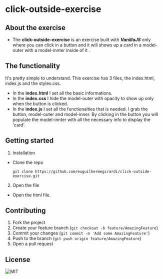 # click-outside-exercise

## About the exercise

- The **click-outside-exercise** is an exercise built with **_VanillaJS_** only where you can click in a button and it will shows up a card in a model-outer with a model-innter inside of it .

## The functionality

It's pretty simple to understand. 
This exercise has 3 files, the index.html, index.js and the styles.css.
- In the **index.html** I set all the basic informations.
- In the **index.css** I hide the model-outer with opacity to show up only when the button is clicked.
- In the **index.js** I set all the functionalties that is needed. I grab the button, model-outer and model-inner. By clicking in the button you will populate the model-innter with all the necessary info to display the 'card'.

## Getting started

1. Installation

- Clone the repo

      git clone https://github.com/euguilhermegirardi/click-outside-exercise.git
      
2. Open the file

- Open the html file.


## Contributing

1.  Fork the project
2.  Create your feature branch (`git checkout -b feature/AmazingFeature`)
3.  Commit your changes (`git commit -m 'Add some AmazingFeature'`)
4.  Push to the branch (`git push origin feature/AmazingFeature`)
5.  Open a pull request

## License

![MIT](https://img.shields.io/badge/License-MIT-blue.svg)
